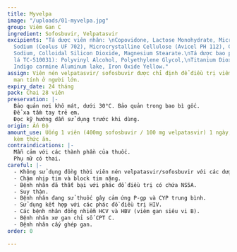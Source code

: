 ```yaml
---
title: Myvelpa
image: "/uploads/01-myvelpa.jpg"
group: Viêm Gan C
ingredient: Sofosbuvir, Velpatasvir
excipients: "Tá dược viên nhân: \nCopovidone, Lactose Monohydrate, Microcrystalline
  Sodium (Ceolus UF 702), Microcrystalline Cellulose (Avicel PH 112), Croscarmellose
  Sodium, Colloidal Silicon Dioxide, Magnesium Stearate.\nTá dược bao phim (màu xanh
  lá TC-510031): Polyvinyl Alcohol, Polyethylene Glycol,\nTitanium Dioxide, Talc,
  Indigo carmine Aluminum lake, Iron Oxide Yellow."
assign: Viên nén velpatasvir/ sofosbuvir được chỉ định để điều trị viêm gan virusC
  mạn tính ở người lớn.
expiry_date: 24 tháng
pack: Chai 28 viên
preservation: |-
  Bảo quản nơi khô mát, dưới 30°C. Bảo quản trong bao bì gốc.
  Để xa tầm tay trẻ em.
  Đọc kỹ hướng dẫn sử dụng trước khi dùng.
origin: Ấn Độ
amount_use: Uống 1 viên (400mg sofosbuvir / 100 mg velpatasvir) 1 ngày, kèm hoặc không
  kèm thức ăn.
contraindications: |-
  Mẫn cảm với các thành phần của thuốc.
  Phụ nữ có thai.
careful: |-
  - Không sử dụng đồng thời viên nén velpatasvir/sofosbuvir với các dược phẩm khác có chứa sofosbuvir.
  - Chậm nhịp tim và block tim nặng.
  - Bệnh nhân đã thất bại với phác đồ điều trị có chứa NS5A.
  - Suy thận.
  - Bệnh nhân đang sử thuốc gây cảm ứng P-gp và CYP trung bình.
  - Sử dụng kết hợp với các phác đồ điều trị HIV.
  - Các bệnh nhân đồng nhiễm HCV và HBV (viêm gan siêu vi B).
  - Bệnh nhân xơ gan chỉ số CPT C.
  - Bệnh nhân cấy ghép gan.
order: 0

---
```

